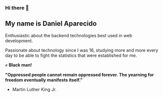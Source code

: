 ### Hi there 👋
## My name is Daniel Aparecido

Enthusiastic about the backend technologies best used in web development.

Passionate about technology since I was 16, studying more and more every day to be able to fight the statistics that were established for me.

:fist: **Black man!**

**"Oppressed people cannot remain oppressed forever. The yearning for freedom eventually manifests itself."**
- Martin Luther King Jr.

<!--
**oaparecido1/oaparecido1** is a ✨ _special_ ✨ repository because its `README.md` (this file) appears on your GitHub profile.

Here are some ideas to get you started:

- 🔭 I’m currently working on ...
- 🌱 I’m currently learning ...
- 👯 I’m looking to collaborate on ...
- 🤔 I’m looking for help with ...
- 💬 Ask me about ...
- 📫 How to reach me: ...
- 😄 Pronouns: ...
- ⚡ Fun fact: ...
-->
